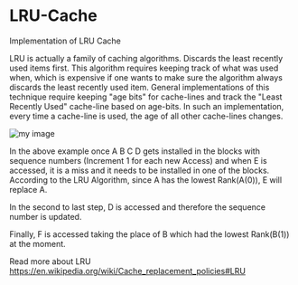 # LRU-Cache
Implementation of LRU Cache

LRU is actually a family of caching algorithms.
Discards the least recently used items first. This algorithm requires keeping track of what was used when, which is expensive if one wants to make sure the algorithm always discards the least recently used item. General implementations of this technique require keeping "age bits" for cache-lines and track the "Least Recently Used" cache-line based on age-bits. In such an implementation, every time a cache-line is used, the age of all other cache-lines changes.

![my image](https://upload.wikimedia.org/wikipedia/commons/8/88/Lruexample.png)

In the above example once A B C D gets installed in the blocks with sequence numbers (Increment 1 for each new Access) and when E is accessed, it is a miss and it needs to be installed in one of the blocks. According to the LRU Algorithm, since A has the lowest Rank(A(0)), E will replace A.

In the second to last step, D is accessed and therefore the sequence number is updated.

Finally, F is accessed taking the place of B which had the lowest Rank(B(1)) at the moment.

Read more about LRU https://en.wikipedia.org/wiki/Cache_replacement_policies#LRU
